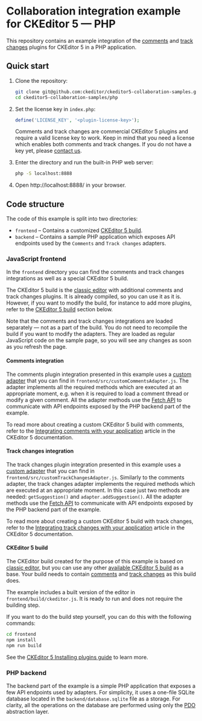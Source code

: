 # Collaboration integration example for CKEditor 5 &mdash; PHP

This repository contains an example integration of
the [comments](https://ckeditor.com/docs/ckeditor5/latest/features/collaboration/comments/comments.html)
and [track changes](https://ckeditor.com/docs/ckeditor5/latest/features/collaboration/track-changes/track-changes.html)
plugins for CKEditor 5 in a PHP application.

## Quick start

1. Clone the repository:

   ```bash
   git clone git@github.com:ckeditor/ckeditor5-collaboration-samples.git
   cd ckeditor5-collaboration-samples/php
   ```

2. Set the license key in `index.php`:

   ```php
   define('LICENSE_KEY', '<plugin-license-key>');
   ```

   Comments and track changes are commercial CKEditor 5 plugins and require a valid license key to work. Keep in mind that you need a license which enables both comments and track changes. If you do not have a key yet, please [contact us](https://ckeditor.com/contact/).

3. Enter the directory and run the built-in PHP web server:

   ```bash
   php -S localhost:8888
   ```

4. Open http://localhost:8888/ in your browser.


## Code structure

The code of this example is split into two directories:
 - `frontend` &ndash; Contains a customized [CKEditor 5 build](https://ckeditor.com/docs/ckeditor5/latest/builds/guides/overview.html).
 - `backend` &ndash; Contains a sample PHP application which exposes API endpoints used by the `Comments` and `Track changes` adapters.

### JavaScript frontend

In the `frontend` directory you can find the comments and track changes integrations as well as a special CKEditor 5 build.

The CKEditor 5 build is the [classic editor](https://ckeditor.com/docs/ckeditor5/latest/builds/guides/overview.html#classic-editor) with additional comments and track changes plugins. It is already compiled, so you can use it as it is. However, if you want to modify the build, for instance to add more plugins, refer to the [CKEditor 5 build](#ckeditor-5-build) section below.

Note that the comments and track changes integrations are loaded separately &mdash; not as a part of the build. You do not need to recompile the build if you want to modify the adapters. They are loaded as regular JavaScript code on the sample page, so you will see any changes as soon as you refresh the page.

#### Comments integration

The comments plugin integration presented in this example uses a
[custom adapter](https://ckeditor.com/docs/ckeditor5/latest/features/collaboration/comments/integrate-comments-with-application.html#adapter-integration) that you can find in `frontend/src/customCommentsAdapter.js`. The adapter implements all the required methods which are executed at an appropriate moment, e.g. when it is required to load a comment thread or modify a given comment. All the adapter methods use the [Fetch API](https://developer.mozilla.org/en-US/docs/Web/API/Fetch_API) to communicate with API endpoints exposed by the PHP backend part of the example.

To read more about creating a custom CKEditor 5 build with comments, refer to the [Integrating comments with your application](https://ckeditor.com/docs/ckeditor5/latest/features/collaboration/comments/comments-integration.html) article in the CKEditor 5 documentation.

#### Track changes integration

The track changes plugin integration presented in this example uses a [custom adapter](https://ckeditor.com/docs/ckeditor5/latest/features/collaboration/track-changes/track-changes-integration.html#adapter-integration) that you can find in `frontend/src/customTrackChangesAdapter.js`. Similarly to the comments adapter, the track changes adapter implements the required methods which are executed at an appropriate moment. In this case just two methods are needed: `getSuggestion()` and `adapter.addSuggestion()`.
All the adapter methods use the [Fetch API](https://developer.mozilla.org/en-US/docs/Web/API/Fetch_API) to communicate with API endpoints exposed by the PHP backend part of the example.

To read more about creating a custom CKEditor 5 build with track changes, refer to the [Integrating track changes with your application](https://ckeditor.com/docs/ckeditor5/latest/features/collaboration/track-changes/track-changes-integration.html) article in the CKEditor 5 documentation.

#### CKEditor 5 build

The CKEditor build created for the purpose of this example is based on [classic editor](https://ckeditor.com/docs/ckeditor5/latest/builds/guides/overview.html#classic-editor), but you can use any other [available CKEditor 5 build](https://github.com/ckeditor/ckeditor5#editors) as a base. Your build needs to contain [comments](https://www.npmjs.com/package/@ckeditor/ckeditor5-comments) and [track changes](https://www.npmjs.com/package/@ckeditor/ckeditor5-track-change) as this build does.

The example includes a built version of the editor in `frontend/build/ckeditor.js`. It is ready to run and does not require the building step.

If you want to do the build step yourself, you can do this with the following commands:

```bash
cd frontend
npm install
npm run build
```

See the [CKEditor 5 Installing plugins guide](https://ckeditor.com/docs/ckeditor5/latest/builds/guides/integration/installing-plugins.html) to learn more.


### PHP backend

The backend part of the example is a simple PHP application that exposes a few API endpoints used by adapters. For simplicity, it uses a one-file SQLite database located in the `backend/database.sqlite` file as a storage. For clarity, all the operations on the database are performed using only the [PDO](http://php.net/manual/en/book.pdo.php) abstraction layer.
